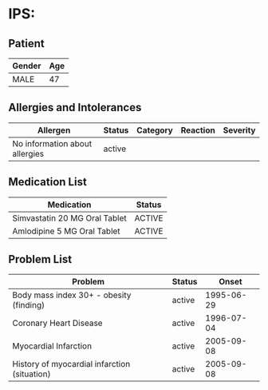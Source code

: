 # IPS:

## Patient

|Gender|Age|
|---|---|
|MALE|47|

## Allergies and Intolerances

|Allergen|Status|Category|Reaction|Severity|
|---|---|---|---|---|
|No information about allergies|active||||

## Medication List

|Medication|Status|
|---|---|
|Simvastatin 20 MG Oral Tablet|ACTIVE|
|Amlodipine 5 MG Oral Tablet|ACTIVE|

## Problem List

|Problem|Status|Onset|
|---|---|---|
|Body mass index 30+ - obesity (finding)|active|1995-06-29|
|Coronary Heart Disease|active|1996-07-04|
|Myocardial Infarction|active|2005-09-08|
|History of myocardial infarction (situation)|active|2005-09-08|
